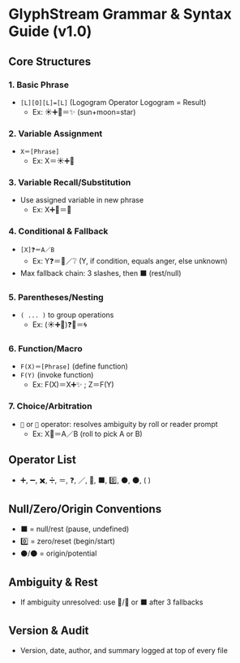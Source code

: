 # GlyphStream Grammar & Syntax Guide (v1.0)

## Core Structures

### 1. Basic Phrase
- `[L][O][L]=[L]` (Logogram Operator Logogram = Result)
  - Ex: ☀️➕🌙＝✨ (sun+moon=star)

### 2. Variable Assignment
- `X＝[Phrase]`
  - Ex: X＝☀️➕🌙

### 3. Variable Recall/Substitution
- Use assigned variable in new phrase
  - Ex: X➕🖤＝💢

### 4. Conditional & Fallback
- `[X]❓＝A／B`
  - Ex: Y❓＝💢／❔ (Y, if condition, equals anger, else unknown)
- Max fallback chain: 3 slashes, then ⬛ (rest/null)

### 5. Parentheses/Nesting
- `( ... )` to group operations
  - Ex: (☀️➕🌙)❓🖤＝🌀

### 6. Function/Macro
- `F(X)＝[Phrase]` (define function)
- `F(Y)` (invoke function)
  - Ex: F(X)＝X➕✨ ; Z＝F(Y)

### 7. Choice/Arbitration
- `🎲` or `🤔` operator: resolves ambiguity by roll or reader prompt
  - Ex: X🎲＝A／B (roll to pick A or B)

## Operator List
- ➕, ➖, ✖️, ➗, ＝, ❓, ／, 🎲, ⬛, 0️⃣, ⚫, 🌑, ( )

## Null/Zero/Origin Conventions
- ⬛ = null/rest (pause, undefined)
- 0️⃣ = zero/reset (begin/start)
- ⚫/🌑 = origin/potential

## Ambiguity & Rest
- If ambiguity unresolved: use 🎲/🤔 or ⬛ after 3 fallbacks

## Version & Audit
- Version, date, author, and summary logged at top of every file

